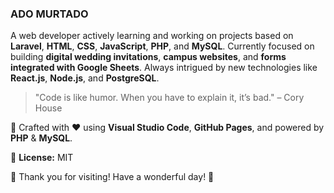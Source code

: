 ### ADO MURTADO

A web developer actively learning and working on projects based on **Laravel**, **HTML**, **CSS**, **JavaScript**, **PHP**, and **MySQL**. Currently focused on building **digital wedding invitations**, **campus websites**, and **forms integrated with Google Sheets**. Always intrigued by new technologies like **React.js**, **Node.js**, and **PostgreSQL**.

> "Code is like humor. When you have to explain it, it’s bad." – Cory House

🚀 Crafted with ❤️ using **Visual Studio Code**, **GitHub Pages**, and powered by **PHP** & **MySQL**.

📄 **License:** MIT

🎉 Thank you for visiting! Have a wonderful day! 🌟
